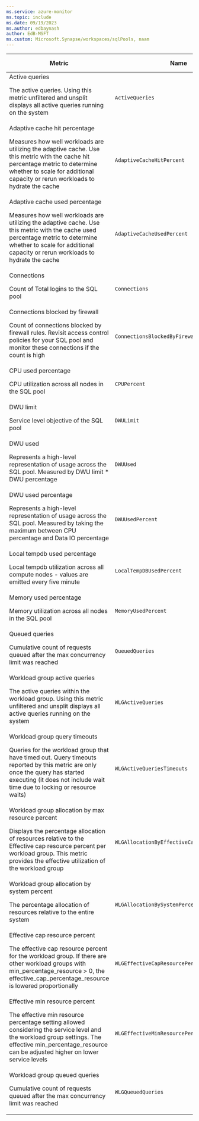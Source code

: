 ```yaml
---
ms.service: azure-monitor
ms.topic: include
ms.date: 09/19/2023
ms.author: edbaynash
author: EdB-MSFT
ms.custom: Microsoft.Synapse/workspaces/sqlPools, naam
---
```

  
  
|Metric|Name|Unit|Aggregation|Dimensions|Time Grains|DS Export|
|---|---|---|---|---|---|---|
|Active queries<p><p>The active queries. Using this metric unfiltered and unsplit displays all active queries running on the system |`ActiveQueries` |Count |Total |IsUserDefined|PT1M |No|
|Adaptive cache hit percentage<p><p>Measures how well workloads are utilizing the adaptive cache. Use this metric with the cache hit percentage metric to determine whether to scale for additional capacity or rerun workloads to hydrate the cache |`AdaptiveCacheHitPercent` |Percent |Maximum, Minimum, Average |No Dimensions|PT1M |No|
|Adaptive cache used percentage<p><p>Measures how well workloads are utilizing the adaptive cache. Use this metric with the cache used percentage metric to determine whether to scale for additional capacity or rerun workloads to hydrate the cache |`AdaptiveCacheUsedPercent` |Percent |Maximum, Minimum, Average |No Dimensions|PT1M |No|
|Connections<p><p>Count of Total logins to the SQL pool |`Connections` |Count |Total |Result|PT1M |Yes|
|Connections blocked by firewall<p><p>Count of connections blocked by firewall rules. Revisit access control policies for your SQL pool and monitor these connections if the count is high |`ConnectionsBlockedByFirewall` |Count |Total |No Dimensions|PT1M |No|
|CPU used percentage<p><p>CPU utilization across all nodes in the SQL pool |`CPUPercent` |Percent |Maximum, Minimum, Average |No Dimensions|PT1M |No|
|DWU limit<p><p>Service level objective of the SQL pool |`DWULimit` |Count |Maximum, Minimum, Average |No Dimensions|PT1M |No|
|DWU used<p><p>Represents a high-level representation of usage across the SQL pool. Measured by DWU limit * DWU percentage |`DWUUsed` |Count |Maximum, Minimum, Average |No Dimensions|PT1M |No|
|DWU used percentage<p><p>Represents a high-level representation of usage across the SQL pool. Measured by taking the maximum between CPU percentage and Data IO percentage |`DWUUsedPercent` |Percent |Maximum, Minimum, Average |No Dimensions|PT1M |No|
|Local tempdb used percentage<p><p>Local tempdb utilization across all compute nodes - values are emitted every five minute |`LocalTempDBUsedPercent` |Percent |Maximum, Minimum, Average |No Dimensions|PT1M |No|
|Memory used percentage<p><p>Memory utilization across all nodes in the SQL pool |`MemoryUsedPercent` |Percent |Maximum, Minimum, Average |No Dimensions|PT1M |No|
|Queued queries<p><p>Cumulative count of requests queued after the max concurrency limit was reached |`QueuedQueries` |Count |Total |IsUserDefined|PT1M |No|
|Workload group active queries<p><p>The active queries within the workload group. Using this metric unfiltered and unsplit displays all active queries running on the system |`WLGActiveQueries` |Count |Total |IsUserDefined, WorkloadGroup|PT1M |No|
|Workload group query timeouts<p><p>Queries for the workload group that have timed out. Query timeouts reported by this metric are only once the query has started executing (it does not include wait time due to locking or resource waits) |`WLGActiveQueriesTimeouts` |Count |Total |IsUserDefined, WorkloadGroup|PT1M |No|
|Workload group allocation by max resource percent<p><p>Displays the percentage allocation of resources relative to the Effective cap resource percent per workload group. This metric provides the effective utilization of the workload group |`WLGAllocationByEffectiveCapResourcePercent` |Percent |Maximum, Minimum, Average |IsUserDefined, WorkloadGroup|PT1M |No|
|Workload group allocation by system percent<p><p>The percentage allocation of resources relative to the entire system |`WLGAllocationBySystemPercent` |Percent |Maximum, Minimum, Average, Total |IsUserDefined, WorkloadGroup|PT1M |No|
|Effective cap resource percent<p><p>The effective cap resource percent for the workload group. If there are other workload groups with min_percentage_resource > 0, the effective_cap_percentage_resource is lowered proportionally |`WLGEffectiveCapResourcePercent` |Percent |Maximum, Minimum, Average |IsUserDefined, WorkloadGroup|PT1M |No|
|Effective min resource percent<p><p>The effective min resource percentage setting allowed considering the service level and the workload group settings. The effective min_percentage_resource can be adjusted higher on lower service levels |`WLGEffectiveMinResourcePercent` |Percent |Minimum, Maximum, Average, Total |IsUserDefined, WorkloadGroup|PT1M |No|
|Workload group queued queries<p><p>Cumulative count of requests queued after the max concurrency limit was reached |`WLGQueuedQueries` |Count |Total |IsUserDefined, WorkloadGroup|PT1M |No|